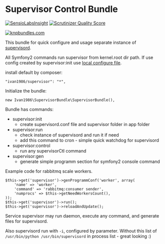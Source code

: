 Supervisor Control Bundle
=========================

[![SensioLabsInsight](https://insight.sensiolabs.com/projects/511fa5e9-1c95-4cb6-8e2f-4a8ed619e3ac/small.png)](https://insight.sensiolabs.com/projects/511fa5e9-1c95-4cb6-8e2f-4a8ed619e3ac)
[![Scrutinizer Quality Score](https://scrutinizer-ci.com/g/ivan1986/SupervisorBundle/badges/quality-score.png?s=9a07fc1fff344ab7286e44b09cce7a48beaffeb5)](https://scrutinizer-ci.com/g/ivan1986/SupervisorBundle/)

[![knpbundles.com](http://knpbundles.com/ivan1986/SupervisorBundle/badge)](http://knpbundles.com/ivan1986/SupervisorBundle)


This bundle for quick configure and usage separate instance of [supervisord](http://supervisord.org/).

All Symfony2 commands run supervisor from kernel.root dir path.
If use config created by supervisor:init use [local configure file](http://supervisord.org/configuration.html).

install default by composer:

    "ivan1986/supervisor": "*",

Initialize the bundle:

    new Ivan1986\SupervisorBundle\SupervisorBundle(),

Bundle has commands:

  * supervisor:init
    - create supervisord.conf file and supervisor folder in app folder
  * supervisor:run
    - check instance of supervisord and run it if need
    - add this command to cron - simple quick watchdog for supervisord
  * supervisor:control
    - run any supervisorCtl command
  * supervisor:gen
    - generate simple programm section for symfony2 console command

Example code for rabbitmq scale workers.

    $this->get('supervisor')->genProgrammConf('worker', array(
        'name' => 'worker',
        'command' => 'rabbitmq:consumer sender',
        'numprocs' => $this->getNeedWorkersCount(),
    ));
    $this->get('supervisor')->run();
    $this->get('supervisor')->reloadAndUpdate();

Service supervisor may run daemon, execute any command, and generate files for supervisord.

Also supervisord run with `-i`, configured by parameter. Without this list of
`/usr/bin/python /usr/bin/supervisord` in process list - great looking :)
